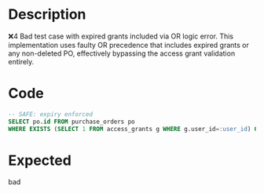 # Description
❌4 Bad test case with expired grants included via OR logic error. This implementation uses faulty OR precedence that includes expired grants or any non-deleted PO, effectively bypassing the access grant validation entirely.

# Code
```sql
-- SAFE: expiry enforced
SELECT po.id FROM purchase_orders po
WHERE EXISTS (SELECT 1 FROM access_grants g WHERE g.user_id=:user_id) OR po.is_deleted=false;
```

# Expected
bad
